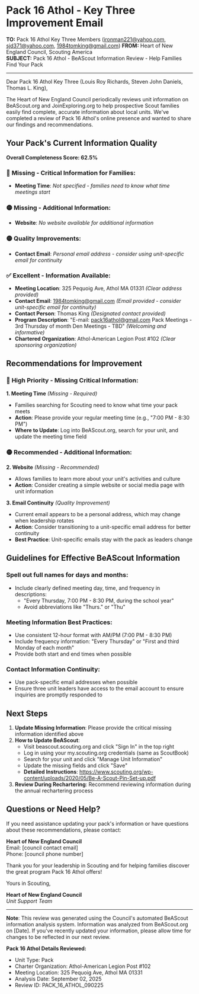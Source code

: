 # Pack 16 Athol - Key Three Improvement Email

**TO:** Pack 16 Athol Key Three Members (ironman221@yahoo.com, sjd371@yahoo.com, 1984tomking@gmail.com)
**FROM:** Heart of New England Council, Scouting America  
**SUBJECT:** Pack 16 Athol - BeAScout Information Review - Help Families Find Your Pack  

---

Dear Pack 16 Athol Key Three (Louis Roy Richards, Steven John Daniels, Thomas L. King),

The Heart of New England Council periodically reviews unit information on BeAScout.org and JoinExploring.org to help prospective Scout families easily find complete, accurate information about local units. We've completed a review of Pack 16 Athol's online presence and wanted to share our findings and recommendations.

## Your Pack's Current Information Quality

**Overall Completeness Score: 62.5%**

### 🔴 **Missing - Critical Information for Families:**
- **Meeting Time**: *Not specified - families need to know what time meetings start*

### 🟡 **Missing - Additional Information:**
- **Website**: *No website available for additional information*

### 🟡 **Quality Improvements:**
- **Contact Email**: *Personal email address - consider using unit-specific email for continuity*

### ✅ **Excellent - Information Available:**
- **Meeting Location**: 325 Pequoig Ave, Athol MA 01331 *(Clear address provided)*
- **Contact Email**: 1984tomking@gmail.com *(Email provided - consider unit-specific email for continuity)*
- **Contact Person**: Thomas King *(Designated contact provided)*
- **Program Description**: "E-mail: pack16athol@gmail.com Pack Meetings - 3rd Thursday of month Den
  Meetings - TBD" *(Welcoming and informative)*
- **Chartered Organization**: Athol-American Legion Post #102 *(Clear sponsoring organization)*

## Recommendations for Improvement

### 🔴 **High Priority - Missing Critical Information:**

**1. Meeting Time** *(Missing - Required)*
- Families searching for Scouting need to know what time your pack meets
- **Action**: Please provide your regular meeting time (e.g., "7:00 PM - 8:30 PM")
- **Where to Update**: Log into BeAScout.org, search for your unit, and update the meeting time field

### 🟡 **Recommended - Additional Information:**

**2. Website** *(Missing - Recommended)*
- Allows families to learn more about your unit's activities and culture
- **Action**: Consider creating a simple website or social media page with unit information

**3. Email Continuity** *(Quality Improvement)*
- Current email appears to be a personal address, which may change when leadership rotates
- **Action**: Consider transitioning to a unit-specific email address for better continuity
- **Best Practice**: Unit-specific emails stay with the pack as leaders change


## Guidelines for Effective BeAScout Information

### **Spell out full names for days and months:**
- Include clearly defined meeting day, time, and frequency in descriptions:
  - "Every Thursday, 7:00 PM - 8:30 PM, during the school year"
  - Avoid abbreviations like "Thurs." or "Thu"

### **Meeting Information Best Practices:**
- Use consistent 12-hour format with AM/PM (7:00 PM - 8:30 PM)
- Include frequency information: "Every Thursday" or "First and third Monday of each month"
- Provide both start and end times when possible

### **Contact Information Continuity:**
- Use pack-specific email addresses when possible
- Ensure three unit leaders have access to the email account to ensure inquiries are promptly responded to

## Next Steps

1. **Update Missing Information**: Please provide the critical missing information identified above
2. **How to Update BeAScout**: 
   - Visit beascout.scouting.org and click "Sign In" in the top right
   - Log in using your my.scouting.org credentials (same as ScoutBook)
   - Search for your unit and click "Manage Unit Information"
   - Update the missing fields and click "Save"
   - **Detailed Instructions**: https://www.scouting.org/wp-content/uploads/2020/05/Be-A-Scout-Pin-Set-up.pdf
3. **Review During Rechartering**: Recommend reviewing information during the annual rechartering process

## Questions or Need Help?

If you need assistance updating your pack's information or have questions about these recommendations, please contact:

**Heart of New England Council**  
Email: [council contact email]  
Phone: [council phone number]

Thank you for your leadership in Scouting and for helping families discover the great program Pack 16 Athol offers!

Yours in Scouting,

**Heart of New England Council**  
*Unit Support Team*

---

**Note**: This review was generated using the Council's automated BeAScout information analysis system. Information was analyzed from BeAScout.org on [Date]. If you've recently updated your information, please allow time for changes to be reflected in our next review.

**Pack 16 Athol Details Reviewed:**
- Unit Type: Pack
- Charter Organization: Athol-American Legion Post #102  
- Meeting Location: 325 Pequoig Ave, Athol MA 01331
- Analysis Date: September 02, 2025
- Review ID: PACK_16_ATHOL_090225